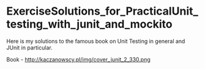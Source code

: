 # ExerciseSolutions_for_PracticalUnit_testing_with_junit_and_mockito

Here is my solutions to the famous book on Unit Testing in general and JUnit in particular.

Book - http://kaczanowscy.pl/img/cover_junit_2_330.png
